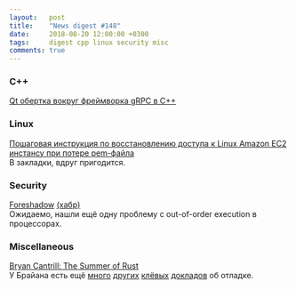 ```yaml
---
layout:   post
title:    "News digest #148"
date:     2018-08-20 12:00:00 +0300
tags:     digest cpp linux security misc
comments: true
---
```


### C++

[Qt обертка вокруг фреймворка gRPC в C++](https://habr.com/post/420237/)

### Linux

[Пошаговая инструкция по восстановлению доступа к Linux Amazon EC2 инстансу при потере pem-файла](https://habr.com/post/420297/)<br/>
В закладки, вдруг пригодится.

### Security

[Foreshadow](https://foreshadowattack.eu) [(хабр)](https://habr.com/company/crossover/blog/420291/)<br/>
Ожидаемо, нашли ещё одну проблему с out-of-order execution в процессорах.

### Miscellaneous

[Bryan Cantrill: The Summer of Rust](https://www.youtube.com/watch?v=LjFM8vw3pbU)<br/>
У Брайана есть ещё [много](https://www.youtube.com/watch?v=9QMGAtxUlAc) [других](https://www.youtube.com/watch?v=30jNsCVLpAE&) [клёвых](https://www.youtube.com/watch?v=fE2KDzZaxvE) [докладов](https://www.youtube.com/watch?v=7AO4wz6gI3Q) об отладке.

